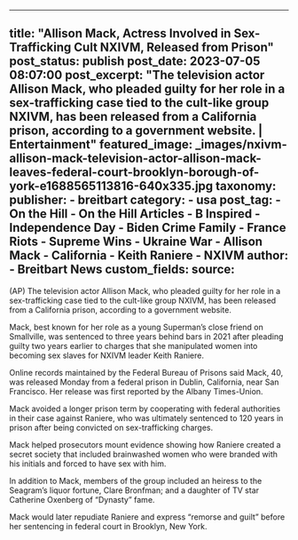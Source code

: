 
---
title: "Allison Mack, Actress Involved in Sex-Trafficking Cult NXIVM, Released from Prison" 
post_status: publish
post_date: 2023-07-05 08:07:00 
post_excerpt: "The television actor Allison Mack, who pleaded guilty for her role in a sex-trafficking case tied to the cult-like group NXIVM, has been released from a California prison, according to a government website. | Entertainment"
featured_image: _images/nxivm-allison-mack-television-actor-allison-mack-leaves-federal-court-brooklyn-borough-of-york-e1688565113816-640x335.jpg 
taxonomy:
    publisher:
        - breitbart
    category:
        - usa 
    post_tag:
        - On the Hill
        - On the Hill Articles
        - B Inspired
        - Independence Day
        - Biden Crime Family
        - France Riots
        - Supreme Wins
        - Ukraine War
        - Allison Mack
        - California
        - Keith Raniere
        - NXIVM
    author:
        - Breitbart News
custom_fields:
    source: 
---
(AP) The television actor Allison Mack, who pleaded guilty for her role in a sex-trafficking case tied to the cult-like group NXIVM, has been released from a California prison, according to a government website.

Mack, best known for her role as a young Superman’s close friend on Smallville, was sentenced to three years behind bars in 2021 after pleading guilty two years earlier to charges that she manipulated women into becoming sex slaves for NXIVM leader Keith Raniere.

Online records maintained by the Federal Bureau of Prisons said Mack, 40, was released Monday from a federal prison in Dublin, California, near San Francisco. Her release was first reported by the Albany Times-Union.

Mack avoided a longer prison term by cooperating with federal authorities in their case against Raniere, who was ultimately sentenced to 120 years in prison after being convicted on sex-trafficking charges.

Mack helped prosecutors mount evidence showing how Raniere created a secret society that included brainwashed women who were branded with his initials and forced to have sex with him.

In addition to Mack, members of the group included an heiress to the Seagram’s liquor fortune, Clare Bronfman; and a daughter of TV star Catherine Oxenberg of “Dynasty” fame.

Mack would later repudiate Raniere and express “remorse and guilt” before her sentencing in federal court in Brooklyn, New York. 